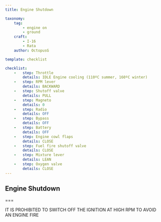 ```yaml
---
title: Engine Shutdown

taxonomy:
    tag:
        - engine on
        - ground
    craft:
        - I-16
        - Rata
    author: OctopusG

template: checklist

checklist:
    -   step: Throttle
        details: IDLE Engine cooling (110ºС summer, 160ºС winter) 
    -   step: RPM lever
        details: BACKWARD 
    -   step: Shutoff valve
        details: PULL 
    -   step: Magneto
        details: 0 
    -   step: Radio
        details: OFF 
    -   step: Bypass
        details: OFF 
    -   step: Battery
        details: OFF 
    -   step: Engine cowl flaps
        details: CLOSE 
    -   step: Fuel fire shutoff valve
        details: CLOSE 
    -   step: Mixture lever
        details: LEAN 
    -   step: Oxygen valve
        details: CLOSE
---
```


## Engine Shutdown

===

IT IS PROHIBITED TO SWITCH OFF THE IGNITION AT HIGH RPM TO AVOID AN ENGINE FIRE
